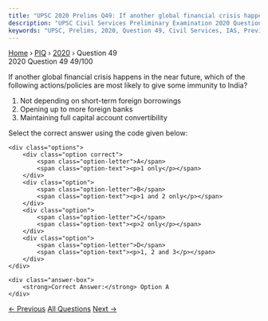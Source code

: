```yaml
---
title: "UPSC 2020 Prelims Q49: If another global financial crisis happens in the near futur..."
description: "UPSC Civil Services Preliminary Examination 2020 Question 49 with options and answer"
keywords: "UPSC, Prelims, 2020, Question 49, Civil Services, IAS, Previous Year Questions"
---
```


<nav class="breadcrumb">
    <a href="../../">Home</a>
    <span>›</span>
    <a href="../">PIQ</a>
    <span>›</span>
    <a href="./">2020</a>
    <span>›</span>
    <span>Question 49</span>
</nav>

<div class="question-header">
    <div class="question-meta">
        <span class="year-badge">2020</span>
        <span class="question-number">Question 49</span>
        <span class="progress">49/100</span>
    </div>
    <div class="progress-bar">
        <div class="progress-fill" style="width: 49.0%"></div>
    </div>
</div>

<div class="question-content">
    <div class="question-text">
        <p>If another global financial crisis happens in the near future, which of the<br />
following actions/policies are most likely to give some immunity to India?</p>
<ol>
<li>Not depending on short-term foreign borrowings</li>
<li>Opening up to more foreign banks</li>
<li>Maintaining full capital account convertibility</li>
</ol>
<p>Select the correct answer using the code given below:</p>
    </div>
    
    <div class="options">
        <div class="option correct">
            <span class="option-letter">A</span>
            <span class="option-text"><p>1 only</p></span>
        </div>
        <div class="option">
            <span class="option-letter">B</span>
            <span class="option-text"><p>1 and 2 only</p></span>
        </div>
        <div class="option">
            <span class="option-letter">C</span>
            <span class="option-text"><p>2 only</p></span>
        </div>
        <div class="option">
            <span class="option-letter">D</span>
            <span class="option-text"><p>1, 2 and 3</p></span>
        </div>
    </div>

    <div class="answer-box">
        <strong>Correct Answer:</strong> Option A
    </div>
</div>

<div class="question-nav">
    <a href="../q048-which-of-the-following-are-the-reasonsfactors-for/" class="nav-btn prev">← Previous</a>
    <a href="../" class="nav-btn center">All Questions</a>
    <a href="../q050-if-you-withdraw-rs-100000-in-cash-from-your-demand/" class="nav-btn next">Next →</a>
</div>
